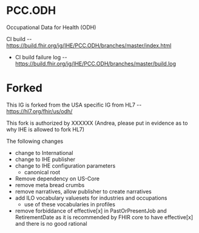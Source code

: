 # PCC.ODH
Occupational Data for Health (ODH)

CI build -- https://build.fhir.org/ig/IHE/PCC.ODH/branches/master/index.html

- CI build failure log -- https://build.fhir.org/ig/IHE/PCC.ODH/branches/master/build.log

# Forked

This IG is forked from the USA specific IG from HL7 -- https://hl7.org/fhir/us/odh/

This fork is authorized by XXXXXX (Andrea, please put in evidence as to why IHE is allowed to fork HL7)

The following changes

- change to International
- change to IHE publisher
- change to IHE configuration parameters
  - canonical root
- Remove dependency on US-Core
- remove meta bread crumbs
- remove narratives, allow publisher to create narratives
- add ILO vocabulary valuesets for industries and occupations
  - use of these vocabularies in profiles
- remove forbiddance of effective[x] in PastOrPresentJob and RetirementDate as it is recommended by FHIR core to have effective[x] and there is no good rational
